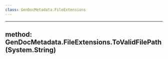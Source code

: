 ```yaml
---
class: GenDocMetadata.FileExtensions
---
```

---
method: GenDocMetadata.FileExtensions.ToValidFilePath(System.String)
---
